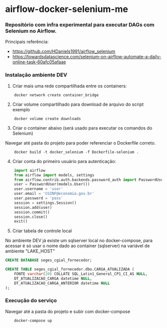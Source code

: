 # airflow-docker-selenium-me

### Repositório com infra experimental para executar DAGs com Selenium no Airflow.

Principais referência: 
* https://github.com/HDaniels1991/airflow_selenium
* https://towardsdatascience.com/selenium-on-airflow-automate-a-daily-online-task-60afc05afaae

### Instalação ambiente DEV

1. Criar mais uma rede compartilhada entre os containers:

```console
    docker network create container_bridge
```

2. Criar volume compartilhado para download de arquivo do script exemplo

```console
    docker volume create downloads
```

3. Criar o container abaixo (será usado para executar os comandos do Selenium)

Navegar até pasta do projeto para poder referenciar o Dockerfile correto.

```console
    docker build -t docker_selenium -f Dockerfile-selenium .
```

4. Criar conta do primeiro usuário para autenticação:
```python
    import airflow
    from airflow import models, settings
    from airflow.contrib.auth.backends.password_auth import PasswordUser
    user = PasswordUser(models.User())
    user.username = 'user'
    user.email = 'CGINF@economia.gov.br'
    user.password = 'pass'
    session = settings.Session()
    session.add(user)
    session.commit()
    session.close()
    exit()
```

5. Criar tabela de controle local

No ambiente DEV já existe um sqlserver local no docker-compose, para acessar é só usar o nome dado ao container (sqlserver) na variável de ambiente "LAKE_HOST"

```sql
CREATE DATABASE seges_cgial_fornecedor;

CREATE TABLE seges_cgial_fornecedor.dbo.CARGA_ATUALIZADA (
	FONTE varchar(20) COLLATE SQL_Latin1_General_CP1_CI_AS NULL,
	DT_ATUALIZACAO_CARGA datetime NULL,
	DT_ATUALIZACAO_CARGA_ANTERIOR datetime NULL
);
```

### Execução do serviço

Navegar até a pasta do projeto e subir com docker-compose

```console
    docker-compose up
```